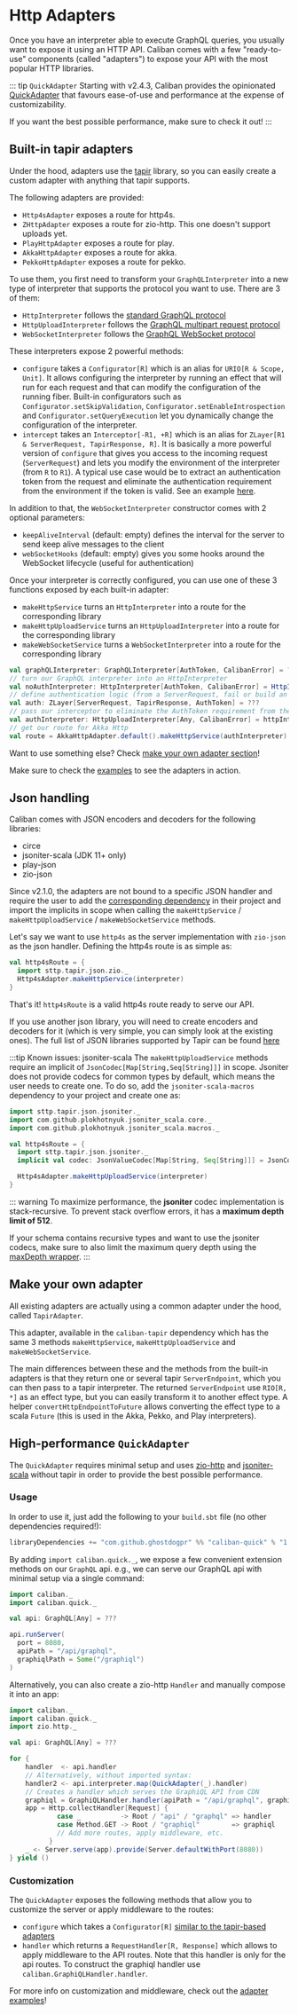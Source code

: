 # Http Adapters

Once you have an interpreter able to execute GraphQL queries, you usually want to expose it using an HTTP API.
Caliban comes with a few "ready-to-use" components (called "adapters") to expose your API with the most popular HTTP libraries.

::: tip `QuickAdapter`
Starting with v2.4.3, Caliban provides the opinionated [QuickAdapter](adapters.md#high-performance-quickadapter)
that favours ease-of-use and performance at the expense of customizability.

If you want the best possible performance, make sure to check it out!
:::

## Built-in tapir adapters
Under the hood, adapters use the [tapir](https://tapir.softwaremill.com/en/latest/) library, so you can easily create a custom adapter with anything that tapir supports.

The following adapters are provided:
- `Http4sAdapter` exposes a route for http4s.
- `ZHttpAdapter` exposes a route for zio-http. This one doesn't support uploads yet.
- `PlayHttpAdapter` exposes a route for play.
- `AkkaHttpAdapter` exposes a route for akka.
- `PekkoHttpAdapter` exposes a route for pekko.

To use them, you first need to transform your `GraphQLInterpreter` into a new type of interpreter that supports the protocol you want to use.
There are 3 of them:
- `HttpInterpreter` follows the [standard GraphQL protocol](https://graphql.org/learn/serving-over-http/#http-methods-headers-and-body)
- `HttpUploadInterpreter` follows the [GraphQL multipart request protocol](https://github.com/jaydenseric/graphql-multipart-request-spec)
- `WebSocketInterpreter` follows the [GraphQL WebSocket protocol](https://github.com/enisdenjo/graphql-ws/blob/master/PROTOCOL.md)

These interpreters expose 2 powerful methods:
- `configure` takes a `Configurator[R]` which is an alias for `URIO[R & Scope, Unit]`.
It allows configuring the interpreter by running an effect that will run for each request and that can modify the configuration of the running fiber. Built-in configurators such as `Configurator.setSkipValidation`, `Configurator.setEnableIntrospection` and `Configurator.setQueryExecution` let you dynamically change the configuration of the interpreter.
- `intercept` takes an `Interceptor[-R1, +R]` which is an alias for `ZLayer[R1 & ServerRequest, TapirResponse, R]`.
It is basically a more powerful version of `configure` that gives you access to the incoming request (`ServerRequest`) and lets you modify the environment of the interpreter (from `R` to `R1`). A typical use case would be to extract an authentication token from the request and eliminate the authentication requirement from the environment if the token is valid. See an example [here](https://github.com/ghostdogpr/caliban/blob/series/2.x/examples/src/main/scala/example/akkahttp/AuthExampleApp.scala#L51).

In addition to that, the `WebSocketInterpreter` constructor comes with 2 optional parameters:
- `keepAliveInterval` (default: empty) defines the interval for the server to send keep alive messages to the client
- `webSocketHooks` (default: empty) gives you some hooks around the WebSocket lifecycle (useful for authentication)

Once your interpreter is correctly configured, you can use one of these 3 functions exposed by each built-in adapter:
- `makeHttpService` turns an `HttpInterpreter` into a route for the corresponding library
- `makeHttpUploadService` turns an `HttpUploadInterpreter` into a route for the corresponding library
- `makeWebSocketService` turns a `WebSocketInterpreter` into a route for the corresponding library

```scala
val graphQLInterpreter: GraphQLInterpreter[AuthToken, CalibanError] = ???
// turn our GraphQL interpreter into an HttpInterpreter
val noAuthInterpreter: HttpInterpreter[AuthToken, CalibanError] = HttpInterpreter(graphQLInterpreter)
// define authentication logic (from a ServerRequest, fail or build an AuthToken)
val auth: ZLayer[ServerRequest, TapirResponse, AuthToken] = ???
// pass our interceptor to eliminate the AuthToken requirement from the environment
val authInterpreter: HttpUploadInterpreter[Any, CalibanError] = httpInterpreter.intercept(auth)
// get our route for Akka Http
val route = AkkaHttpAdapter.default().makeHttpService(authInterpreter)
```

Want to use something else? Check [make your own adapter section](#make-your-own-adapter)!

Make sure to check the [examples](examples.md) to see the adapters in action.

## Json handling

Caliban comes with JSON encoders and decoders for the following libraries:

- circe
- jsoniter-scala (JDK 11+ only)
- play-json
- zio-json

Since v2.1.0, the adapters are not bound to a specific JSON handler and require the user to add the [corresponding dependency](README.md#interop-with-3rd-party-libraries) in their project and import the implicits in scope when calling the `makeHttpService` / `makeHttpUploadService` / `makeWebSocketService` methods.

Let's say we want to use `http4s` as the server implementation with `zio-json` as the json handler. Defining the http4s route is as simple as:

```scala
val http4sRoute = {
  import sttp.tapir.json.zio._
  Http4sAdapter.makeHttpService(interpreter)
}
```

That's it! `http4sRoute` is a valid http4s route ready to serve our API.

If you use another json library, you will need to create encoders and decoders for it (which is very simple, you can simply look at the existing ones).
The full list of JSON libraries supported by Tapir can be found [here](https://tapir.softwaremill.com/en/latest/endpoint/json.html)

:::tip Known issues: jsoniter-scala
The `makeHttpUploadService` methods require an implicit of `JsonCodec[Map[String,Seq[String]]]` in scope. Jsoniter does not provide
codecs for common types by default, which means the user needs to create one. To do so, add the `jsoniter-scala-macros` dependency to your project and create one as:

```scala
import sttp.tapir.json.jsoniter._
import com.github.plokhotnyuk.jsoniter_scala.core._
import com.github.plokhotnyuk.jsoniter_scala.macros._

val http4sRoute = {
  import sttp.tapir.json.jsoniter._
  implicit val codec: JsonValueCodec[Map[String, Seq[String]]] = JsonCodecMaker.make

  Http4sAdapter.makeHttpUploadService(interpreter)
}
```

::: warning
To maximize performance, the **jsoniter** codec implementation is stack-recursive. To prevent stack overflow errors, it has a **maximum depth limit of 512**.

If your schema contains recursive types and want to use the jsoniter codecs, make sure to also limit the maximum query depth using
the [maxDepth wrapper](middleware.md#pre-defined-wrappers).
:::

## Make your own adapter

All existing adapters are actually using a common adapter under the hood, called `TapirAdapter`.

This adapter, available in the `caliban-tapir` dependency which has the same 3 methods `makeHttpService`, `makeHttpUploadService` and `makeWebSocketService`.

The main differences between these and the methods from the built-in adapters is that they return one or several tapir `ServerEndpoint`,
which you can then pass to a tapir interpreter. The returned `ServerEndpoint` use `RIO[R, *]` as an effect type, but you can easily transform it to another effect type. A helper `convertHttpEndpointToFuture` allows converting the effect type to a scala `Future` (this is used in the Akka, Pekko, and Play interpreters).


## High-performance `QuickAdapter`

The `QuickAdapter` requires minimal setup and uses [zio-http](https://github.com/zio/zio-http) 
and [jsoniter-scala](https://github.com/plokhotnyuk/jsoniter-scala) without tapir in order to provide the best possible performance.

### Usage

In order to use it, just add the following to your `build.sbt` file (no other dependencies required!):

```scala
libraryDependencies += "com.github.ghostdogpr" %% "caliban-quick" % "1.4.3"
```

By adding `import caliban.quick._`, we expose a few convenient extension methods on our `GraphQL` api. 
e.g., we can serve our GraphQL api with minimal setup via a single command: 

```scala mdoc:compile-only
import caliban._
import caliban.quick._

val api: GraphQL[Any] = ???

api.runServer(
  port = 8080,
  apiPath = "/api/graphql",
  graphiqlPath = Some("/graphiql")
)
```

Alternatively, you can also create a zio-http `Handler` and manually compose it into an app:

```scala mdoc:compile-only
import caliban._
import caliban.quick._
import zio.http._

val api: GraphQL[Any] = ???

for {
    handler  <- api.handler
    // Alternatively, without imported syntax:
    handler2 <- api.interpreter.map(QuickAdapter(_).handler)
    // Creates a handler which serves the GraphiQL API from CDN
    graphiql = GraphiQLHandler.handler(apiPath = "/api/graphql", graphiqlPath = "/graphiql")
    app = Http.collectHandler[Request] {
            case _          -> Root / "api" / "graphql" => handler
            case Method.GET -> Root / "graphiql"        => graphiql
            // Add more routes, apply middleware, etc.
          }
    _ <- Server.serve(app).provide(Server.defaultWithPort(8080))
} yield ()
```

### Customization

The `QuickAdapter` exposes the following methods that allow you to customize the server or apply middleware to the routes:

- `configure` which takes a `Configurator[R]` [similar to the tapir-based adapters](adapters.md#built-in-tapir-adapters)
- `handler` which returns a `RequestHandler[R, Response]` which allows to apply middleware to the API routes.
Note that this handler is only for the api routes. To construct the graphiql handler use `caliban.GraphiQLHandler.handler`.

For more info on customization and middleware, check out the [adapter examples](https://github.com/ghostdogpr/caliban/tree/series/2.x/examples/src/main/scala/example/quick)!
